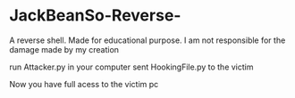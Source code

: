 # JackBeanSo-Reverse-
A reverse shell. Made for educational purpose. I am not responsible for the damage made by my creation

run Attacker.py in your computer
sent HookingFile.py to the victim

Now you have full acess to the victim pc



